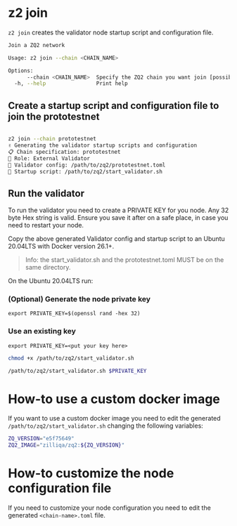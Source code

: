 # z2 join

`z2 join` creates the validator node startup script and configuration file.

```bash
Join a ZQ2 network

Usage: z2 join --chain <CHAIN_NAME>

Options:
      --chain <CHAIN_NAME>  Specify the ZQ2 chain you want join [possible values: prototestnet]
  -h, --help                Print help
```

## Create a startup script and configuration file to join the prototestnet

```bash

z2 join --chain prototestnet
✌️ Generating the validator startup scripts and configuration
📋 Chain specification: prototestnet
👤 Role: External Validator
💾 Validator config: /path/to/zq2/prototestnet.toml
💾 Startup script: /path/to/zq2/start_validator.sh
```

## Run the validator

To run the validator you need to create a PRIVATE KEY for you node.
Any 32 byte Hex string is valid. Ensure you save it after on a safe place, in case you need
to restart your node.

Copy the above generated Validator config and startup script to an Ubuntu 20.04LTS with
Docker version 26.1+.

>Info: the start_validator.sh and the prototestnet.toml MUST be on the same directory.

On the Ubuntu 20.04LTS run:

### (Optional) Generate the node private key

`export PRIVATE_KEY=$(openssl rand -hex 32)`

### Use an existing key

`export PRIVATE_KEY=<put your key here>`


```bash
chmod +x /path/to/zq2/start_validator.sh

/path/to/zq2/start_validator.sh $PRIVATE_KEY
```

# How-to use a custom docker image

If you want to use a custom docker image you need to edit the generated `/path/to/zq2/start_validator.sh` changing the following variables:

```bash
ZQ_VERSION="e5f75649"
ZQ2_IMAGE="zilliqa/zq2:${ZQ_VERSION}"
```

# How-to customize the node configuration file

If you need to customize your node configuration you need to edit the generated `<chain-name>.toml` file.